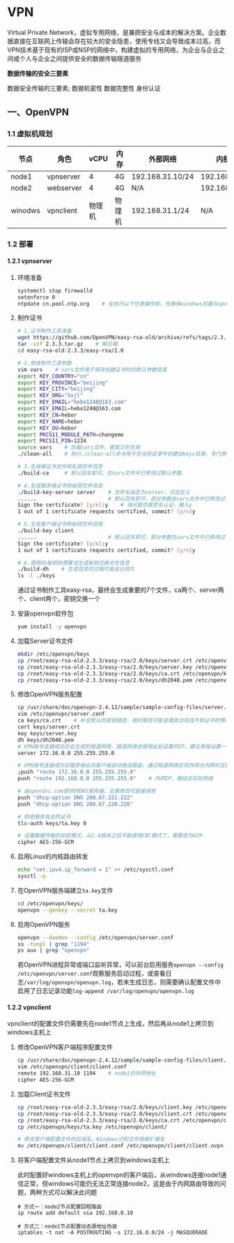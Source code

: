# VPN

Virtual Private Network，虚拟专用网络，是兼顾安全与成本的解决方案。企业数据直接在互联网上传输会存在较大的安全隐患，使用专线又会导致成本过高，而VPN技术基于现有的ISP或NSP的网络中，构建虚拟的专用网络，为企业与企业之间或个人与企业之间提供安全的数据传输隧道服务



**数据传输的安全三要素**

数据安全传输的三要素; 数据机密性 数据完整性 身份认证

## 一、OpenVPN

### 1.1 虚拟机规划

| 节点    | 角色      | vCPU   | 内存   | 外部网络         | 内部网络        | 隧道IP        |
| ------- | --------- | ------ | ------ | ---------------- | --------------- | ------------- |
| node1   | vpnserver | 4      | 4G     | 192.168.31.10/24 | 192.168.0/10/24 | 172.16.0.0/24 |
| node2   | webserver | 4      | 4G     | N/A              | 192.168.0.11/24 |               |
| winodws | vpnclient | 物理机 | 物理机 | 192.168.31.1/24  | N/A             |               |

### 1.2 部署

#### 1.2.1 vpnserver

1. 环境准备

   ```bash
   systemctl stop firewalld
   setenforce 0
   ntpdate cn.pool.ntp.org    # 在执行以下任意操作前，先确保windows机器与vpnserver时间同步正常
   ```

2. 制作证书

   ```bash
   # 1.证书制作工具准备
   wget https://github.com/OpenVPN/easy-rsa-old/archive/refs/tags/2.3.3.tar.gz    # 下载证书工具
   tar -xzf 2.3.3.tar.gz    # 解压缩
   cd easy-rsa-old-2.3.3/easy-rsa/2.0
   
   # 2.修改制作工具参数
   vim vars    # vars文件用于保存创建证书时的默认参数信息
   export KEY_COUNTRY="cn"
   export KEY_PROVINCE="beijing"
   export KEY_CITY="beijing"
   export KEY_ORG="hxjl"
   export KEY_EMAIL="hebo1248@163.com"
   export KEY_EMAIL=hebo1248@163.com
   export KEY_CN=hebor
   export KEY_NAME=hebor
   export KEY_OU=hebor
   export PKCS11_MODULE_PATH=changeme
   export PKCS11_PIN=1234
   source vars    # 加载vars文件，使其立刻生效
   ./clean-all    # 执行./clean-all命令用于在当前目录中创建出keys目录，专门用于存放生成的证书文件信息
   
   # 3.生成根证书文件和私钥文件信息
   ./build-ca     # 默认回车即可，在vars文件中已修改过默认参数
   
   # 4.生成服务端证书和秘钥文件信息
   ./build-key-server server    # 文件名指定为server，可自定义
   ......                       # 默认回车即可，部分参数在vars文件中已修改过
   Sign the certificate? [y/n]:y    # 询问是否做签名认证，输入y
   1 out of 1 certificate requests certified, commit? [y/n]y
   
   # 5.生成客户端证书和秘钥文件信息
   ./build-key client
   ......                       # 默认回车即可，部分参数在vars文件中已修改过
   Sign the certificate? [y/n]:y
   1 out of 1 certificate requests certified, commit? [y/n]y
   
   # 6.使用dh秘钥协商算法生成秘钥交换文件信息
   ./build-dh    # 生成信息的过程可能会比较久
   ls -l ./keys
   ```

   通过证书制作工具easy-rsa，最终会生成重要的7个文件，ca两个、server两个、client两个，密钥交换一个

3. 安装openvpn软件包

   ```bash
   yum install -y openvpn
   ```

4. 加载Server证书文件

   ```bash
   mkdir /etc/openvpn/keys
   cp /root/easy-rsa-old-2.3.3/easy-rsa/2.0/keys/server.crt /etc/openvpn/keys/
   cp /root/easy-rsa-old-2.3.3/easy-rsa/2.0/keys/server.key /etc/openvpn/keys/
   cp /root/easy-rsa-old-2.3.3/easy-rsa/2.0/keys/ca.crt /etc/openvpn/keys/
   cp /root/easy-rsa-old-2.3.3/easy-rsa/2.0/keys/dh2048.pem /etc/openvpn/keys/
   ```

5. 修改OpenVPN服务配置

   ```bash
   cp /usr/share/doc/openvpn-2.4.12/sample/sample-config-files/server.conf /etc/openvpn/    # 拷贝OpenVPN的模板文件
   vim /etc/openvpn/server.conf
   ca keys/ca.crt    # 补全默认的密钥路径，相对路径可能会偶发出现找不到证书的情况，可以考虑修改为绝对路径
   cert keys/server.crt
   key keys/server.key
   dh keys/dh2048.pem
   # VPN拨号连接成功后会生成的隧道网络，隧道网络会使用此处设置的IP，建议单独设置一个网段的IP
   server 172.16.0.0 255.255.255.0
   
   # VPN拨号连接成功后服务端会向客户端自动推送路由，通过隧道网络实现外网与内网的互联
   ;push "route 172.16.0.0 255.255.255.0"
   push "route 192.168.0.0 255.255.255.0"    # 内网IP，需结合实际网络
   
   # 由opendns.com提供的DNS服务器，无需修改可直接调用
   push "dhcp-option DNS 208.67.222.222"
   push "dhcp-option DNS 208.67.220.220"
   
   # 拒绝服务攻击的证书
   tls-auth keys/ta.key 0
   
   # 设置数据传输的加密模式，从2.4版本之后不能使用CBC模式了，需要改为GCM
   cipher AES-256-GCM
   ```

6. 启用Linux的内核路由转发

   ```bash
   echo "net.ipv4.ip_forward = 1" >> /etc/sysctl.conf
   sysctl -p
   ```

7. 在OpenVPN服务端建立`ta.key`文件

   ```bash
   cd /etc/openvpn/keys/
   openvpn --genkey --secret ta.key
   ```

8. 启用OpenVPN服务

   ```bash
   openvpn --daemon --config /etc/openvpn/server.conf
   ss -tunpl | grep "1194"
   ps aux | grep "openvpn"
   ```

   若OpenVPN进程异常或端口监听异常，可以前台启用服务`openvpn --config /etc/openvpn/server.conf`观察服务启动过程，或查看日志`/var/log/openvpn/openvpn.log`，若未生成日志，则需要确认配置文件中启用了日志记录功能`log-append /var/log/openvpn/openvpn.log`

#### 1.2.2 vpnclient

vpnclient的配置文件仍需要先在node1节点上生成，然后再从node1上拷贝到windows主机上

1. 修改OpenVPN客户端程序配置文件

   ```bash
   cp /usr/share/doc/openvpn-2.4.12/sample/sample-config-files/client.conf /etc/openvpn/client/
   vim /etc/openvpn/client/client.conf
   remote 192.168.31.10 1194    # node1的外网地址
   cipher AES-256-GCM
   ```

2. 加载Client证书文件

    ```bash
    cp /root/easy-rsa-old-2.3.3/easy-rsa/2.0/keys/client.key /etc/openvpn/client/
    cp /root/easy-rsa-old-2.3.3/easy-rsa/2.0/keys/client.crt /etc/openvpn/client/
    cp /root/easy-rsa-old-2.3.3/easy-rsa/2.0/keys/ca.crt /etc/openvpn/client/
    cp /etc/openvpn/keys/ta.key /etc/openvpn/client/
    
    # 修改客户端配置文件的后缀名，Windows识别文件依赖扩展名
    mv /etc/openvpn/client/client.conf /etc/openvpn/client/client.ovpn
    ```
    
3. 将客户端配置文件从node1节点上拷贝到windows主机上

   此时配置好windows主机上的openvpn的客户端后，从windows连接node1通信正常，但windows可能仍无法正常连接node2，这是由于内网路由导致的问题，两种方式可以解决此问题

   ```openvpnbash
   # 方式一：node2节点配置回程路由
   ip route add default via 192.168.0.10
   
   # 方式二：node1节点配置动态源地址伪装
   iptables -t nat -A POSTROUTING -s 172.16.0.0/24 -j MASQUERADE
   ```